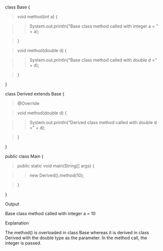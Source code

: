class Base {

> void method(int a) {

> > System.out.println(\"Base class method called with integer a = \" +
> > a);

> }

> void method(double d) {

> > System.out.println(\"Base class method called with double d =\" +
> > d);

> }

}

class Derived extends Base {

> @Override

> void method(double d) {

> > System.out.println(\"Derived class method called with double d =\" +
> > d);

> }

}

public class Main {

> public static void main(String\[\] args) {

> > new Derived().method(10);

> }

}

Output

Base class method called with integer a = 10

Explanation

The method() is overloaded in class Base whereas it is derived in class
Derived with the double type as the parameter. In the method call, the
integer is passed.